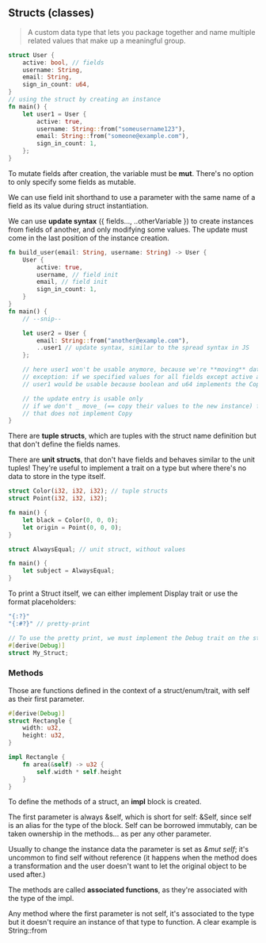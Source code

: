 ## Structs (classes)

> A custom data type that lets you package together and name multiple related values that make up a meaningful group.

```rust
struct User {
    active: bool, // fields
    username: String,
    email: String,
    sign_in_count: u64,
}
// using the struct by creating an instance
fn main() {
    let user1 = User {
        active: true,
        username: String::from("someusername123"),
        email: String::from("someone@example.com"),
        sign_in_count: 1,
    };
}
```

To mutate fields after creation, the variable must be **mut**. There's no option to only specify some fields as mutable.

We can use field init shorthand to use a parameter with the same name of a field as its value during struct instantiation.

We can use __update syntax__ ({ fields..., ..otherVariable }) to create instances from fields of another, and only modifying some values. The update must come in the last position of the instance creation.

```rust
fn build_user(email: String, username: String) -> User {
    User {
        active: true,
        username, // field init
        email, // field init
        sign_in_count: 1,
    }
}
fn main() {
    // --snip--

    let user2 = User {
        email: String::from("another@example.com"),
        ..user1 // update syntax, similar to the spread syntax in JS
    };

    // here user1 won't be usable anymore, because we're **moving** data to user2.
    // exception: if we specified values for all fields except active and sign_in_count,
    // user1 would be usable because boolean and u64 implements the Copy Trait (btw, are on the stack)!

    // the update entry is usable only 
    // if we don't _ move_ (== copy their values to the new instance) fields
    // that does not implement Copy
}
```

There are __tuple structs__, which are tuples with the struct name definition but that don't define the fields names.

There are __unit structs__, that don't have fields and behaves similar to the unit tuples! They're useful to implement a trait on a type but where there's no data to store in the type itself.

```rust
struct Color(i32, i32, i32); // tuple structs
struct Point(i32, i32, i32);

fn main() {
    let black = Color(0, 0, 0);
    let origin = Point(0, 0, 0);
}

struct AlwaysEqual; // unit struct, without values

fn main() {
    let subject = AlwaysEqual;    
}
```

To print a Struct itself, we can either implement Display trait or use the format placeholders:

```rust
"{:?}"
"{:#?}" // pretty-print

// To use the pretty print, we must implement the Debug trait on the struct. To do it we 
#[derive(Debug)]
struct My_Struct;
```

### Methods

Those are functions defined in the context of a struct/enum/trait, with self as their first parameter.

```rust
#[derive(Debug)]
struct Rectangle {
    width: u32,
    height: u32,
}

impl Rectangle {
    fn area(&self) -> u32 {
        self.width * self.height
    }
}
```

To define the methods of a struct, an **impl** block is created.

The first parameter is always &self, which is short for self: &Self, since self is an alias for the type of the block. Self can be borrowed immutably, can be taken ownership in the methods... as per any other parameter.

Usually to change the instance data the parameter is set as _&mut self_; it's uncommon to find self without reference (it happens when the method does a transformation and the user doesn't want to let the original object to be used after.)

The methods are called **associated functions**, as they're associated with the type of the impl.

Any method where the first parameter is not self, it's associated to the type but it doesn't require an instance of that type to function. A clear example is String::from